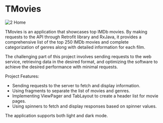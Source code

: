# TMovies

![2 Home](https://github.com/amirtashakkori/TMovies/assets/110338407/22808146-3077-4d15-a81e-4e3e33cc84da)

TMovies is an application that showcases top IMDb movies. By making requests to the API through Retrofit library and RxJava, it provides a comprehensive list of the top 250 IMDb movies and complete categorization of genres along with detailed information for each film.

The challenging part of this project involves sending requests to the web service, retrieving data in the desired format, and optimizing the software to achieve the desired performance with minimal requests.

Project Features:

- Sending requests to the server to fetch and display information.
- Using fragments to separate the list of movies and genres.
- Implementing ViewPager and TabLayout to create a header list for movie pages.
- Using spinners to fetch and display responses based on spinner values.

The application supports both light and dark mode.
